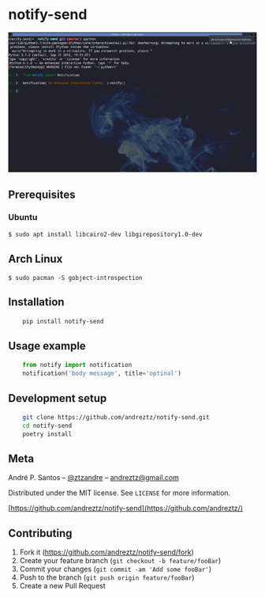 # notify-send

![](header.png)


## Prerequisites


### Ubuntu

```
$ sudo apt install libcairo2-dev libgirepository1.0-dev
```

## Arch Linux


```
$ sudo pacman -S gobject-introspection
```



## Installation

```sh
    pip install notify-send
```

## Usage example

```python
    from notify import notification
    notification('body message', title='optinal')
```

## Development setup

```sh
    git clone https://github.com/andreztz/notify-send.git
    cd notify-send
    poetry install
```


## Meta

André P. Santos – [@ztzandre](https://twitter.com/ztzandre) – andreztz@gmail.com

Distributed under the MIT license. See `LICENSE` for more information.

[https://github.com/andreztz/notify-send](https://github.com/andreztz/)

## Contributing

1. Fork it (<https://github.com/andreztz/notify-send/fork>)
2. Create your feature branch (`git checkout -b feature/fooBar`)
3. Commit your changes (`git commit -am 'Add some fooBar'`)
4. Push to the branch (`git push origin feature/fooBar`)
5. Create a new Pull Request
